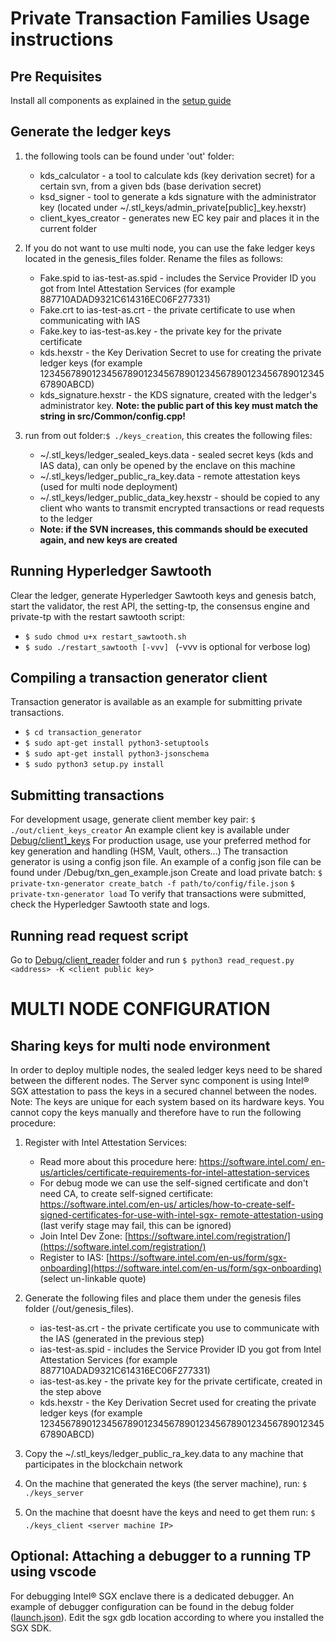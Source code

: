 # Private Transaction Families Usage instructions

## Pre Requisites

Install all components as explained in the [setup guide](./SETUP.md)

## Generate the ledger keys

1. the following tools can be found under 'out' folder:
    - kds_calculator - a tool to calculate kds (key derivation secret) for a 
      certain svn, from a given bds (base derivation secret)
     - ksd_signer - tool to generate a kds signature with the administrator
       key (located under ~/.stl_keys/admin_private[public]_key.hexstr)
     - client_kyes_creator - generates new EC key pair and places it in the 
       current folder

2.  If you do not want to use multi node, you can use the fake ledger keys 
    located in the genesis_files folder. Rename the files as follows: 
    - Fake.spid to ias-test-as.spid - includes the Service Provider ID you got
      from Intel Attestation Services 
      (for example 887710ADAD9321C614316EC06F277331)
    - Fake.crt to ias-test-as.crt - the private certificate to use when 
      communicating with IAS
    - Fake.key to ias-test-as.key - the private key for the private certificate
    - kds.hexstr - the Key Derivation Secret to use for creating the private 
      ledger keys (for example 
      123456789012345678901234567890123456789012345678901234567890ABCD)
    - kds_signature.hexstr - the KDS signature, created with the ledger's 
      administrator key. **Note: the public part of this key must match the 
      string in src/Common/config.cpp!**

3. run from out folder:`$ ./keys_creation`, this creates the following files:
   - ~/.stl_keys/ledger_sealed_keys.data - sealed secret keys 
     (kds and IAS data), can only be opened by the enclave on this machine
   - ~/.stl_keys/ledger_public_ra_key.data - remote attestation keys (used for 
     multi node deployment)
   - ~/.stl_keys/ledger_public_data_key.hexstr - should be copied to any client 
     who wants to transmit encrypted transactions or read requests to the 
     ledger
   - **Note: if the SVN increases, this commands should be executed again, and 
     new keys are created**

## Running Hyperledger Sawtooth

Clear the ledger, generate Hyperledger Sawtooth keys and genesis batch,  start 
the validator, the rest API, the setting-tp, the consensus engine and 
private-tp with the restart sawtooth script:

 - `$ sudo chmod u+x restart_sawtooth.sh`
 - `$ sudo ./restart_sawtooth [-vvv] ` (-vvv is optional for verbose log)

## Compiling a transaction generator client

Transaction generator is available as an example for submitting private 
transactions.

 - `$ cd transaction_generator`
 - `$ sudo apt-get install python3-setuptools`
 - `$ sudo apt-get install python3-jsonschema`
 - `$ sudo python3 setup.py install`

## Submitting transactions

For development usage, generate client member key pair: 
`$ ./out/client_keys_creator`
An example client key is available under [Debug/client1_keys](./Debug/client1_keys])
For production usage, use your preferred method for key generation and 
handling (HSM, Vault, others...)
The transaction generator is using a config json file. An example of a config 
json file can be found under /Debug/txn_gen_example.json 
Create and load private batch:
`$ private-txn-generator create_batch -f path/to/config/file.json`
`$ private-txn-generator load`
To verify that transactions were submitted, check the Hyperledger Sawtooth 
state and logs.

## Running read request script

Go to [Debug/client_reader](Debug/client_reader) folder and run 
`$ python3 read_request.py <address> -K <client public key>`

  

# MULTI NODE CONFIGURATION

## Sharing keys for multi node environment

In order to deploy multiple nodes, the sealed ledger keys need to be shared 
between the different nodes. The Server sync component is using Intel® SGX 
attestation to pass the keys in a secured channel between the nodes.
Note: The keys are unique for each system based on its hardware keys. 
You cannot copy the keys manually and therefore have to run the following 
procedure:
1. Register with Intel Attestation Services:
   -  Read more about this procedure here: [https://software.intel.com/
en-us/articles/certificate-requirements-for-intel-attestation-services](https://software.intel.com/en-us/articles/certificate-requirements-for-intel-attestation-services)
   - For debug mode we can use the self-signed certificate and don't need CA, 
     to create self-signed certificate: [https://software.intel.com/en-us/
articles/how-to-create-self-signed-certificates-for-use-with-intel-sgx-
remote-attestation-using](https://software.intel.com/en-us/articles/how-to-create-self-signed-certificates-for-use-with-intel-sgx-remote-attestation-using) (last verify stage may fail, this can be ignored)
   - Join Intel Dev Zone: [https://software.intel.com/registration/](https://software.intel.com/registration/)
   - Register to IAS: [https://software.intel.com/en-us/form/sgx-onboarding](https://software.intel.com/en-us/form/sgx-onboarding) (select un-linkable quote)

2. Generate the following files and place them under the genesis files folder
(/out/genesis_files).
   - ias-test-as.crt - the private certificate you use to communicate with the
     IAS (generated in the previous step)
   - ias-test-as.spid - includes the Service Provider ID you got from Intel 
     Attestation Services (for example 887710ADAD9321C614316EC06F277331)
   - ias-test-as.key - the private key for the private certificate, created 
     in the step above
   - kds.hexstr - the Key Derivation Secret used for creating the private 
     ledger keys (for example 
     123456789012345678901234567890123456789012345678901234567890ABCD)
3. Copy the ~/.stl_keys/ledger_public_ra_key.data to any machine that 
   participates in the blockchain network
4. On the machine that generated the keys (the server machine), run: 
   `$ ./keys_server`
5. On the machine that doesnt have the keys and need to get them run: 
   `$ ./keys_client <server machine IP>`

## Optional: Attaching a debugger to a running TP using vscode

For debugging Intel® SGX enclave there is a dedicated debugger. An example of 
debugger configuration can be found in the debug folder ([launch.json](./Debug/launch.json)). 
Edit the sgx gdb location according to where you installed the SGX SDK.
